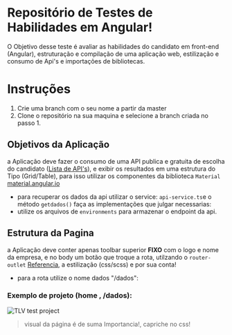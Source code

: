 
# Repositório de Testes de Habilidades em Angular!


O Objetivo desse teste é avaliar as habilidades do candidato em front-end (Angular), estruturação e compilação de uma aplicação web, estilização e consumo de Api's e importações de bibliotecas.

# Instruções 

 1. Crie uma branch com o seu nome a partir da master
 2. Clone o repositório na sua maquina e selecione a branch criada no passo 1.
 
## Objetivos da Aplicação

a Aplicação deve fazer o consumo de uma API publica e gratuita de escolha do candidato ([Lista de API's](https://github.com/public-apis/public-apis)), e exibir os resultados em uma estrutura do Tipo (Grid/Table), para isso utilizar os componentes da biblioteca `Material` [material.angular.io](https://material.angular.io/guide/getting-started)

 - para recuperar os dados da api utilizar o service:  `api-service.ts`e o método `getdados()` faça as implementações que julgar necessarias:   
 - utilize os arquivos de `environments` para armazenar o endpoint da api.

## Estrutura da Pagina
a Aplicação deve conter apenas toolbar superior **FIXO** com o logo e nome da empresa, e no body um botão que troque a rota, utilzando o `router-outlet` [Referencia](https://angular.io/guide/router-tutorial-toh), a estilização (css/scss) e por sua conta!

- para a rota utilize o nome dados "/dados":   

### Exemplo de projeto (home , /dados):

![TLV test project](https://i.ibb.co/nbNpcPP/angular-skills.png)



 > visual da página é de suma Importancia!, capriche no css!
